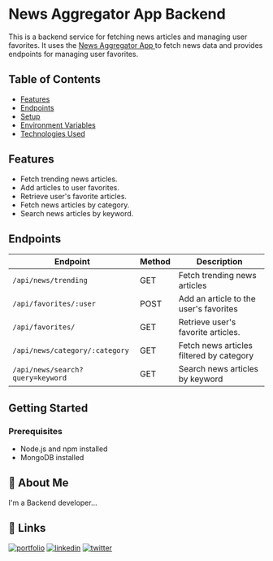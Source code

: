 # News Aggregator App Backend

This is a backend service for fetching news articles and managing user favorites. It uses the [News Aggregator App
](https://newsapi.org/) to fetch news data and provides endpoints for managing user favorites.

## Table of Contents

- [Features](#features)
- [Endpoints](#endpoints)
- [Setup](#setup)
- [Environment Variables](#environment-variables)
- [Technologies Used](#technologies-used)

## Features

- Fetch trending news articles.
- Add articles to user favorites.
- Retrieve user's favorite articles.
- Fetch news articles by category.
- Search news articles by keyword.

## Endpoints

| Endpoint                        | Method | Description                                      |
|---------------------------------|--------|--------------------------------------------------|
| `/api/news/trending`            | GET    | Fetch trending news articles                     |
| `/api/favorites/:user`          | POST    | Add an article to the user's favorites        |
| `/api/favorites/`               | GET   | Retrieve user's favorite articles.           |
| `/api/news/category/:category`  | GET    | Fetch news articles filtered by category         |
| `/api/news/search?query=keyword`| GET    | Search news articles by keyword                  |





## Getting Started

### Prerequisites
- Node.js and npm installed
- MongoDB installed





## 🚀 About Me
I'm a Backend developer...


## 🔗 Links
[![portfolio](https://img.shields.io/badge/my_portfolio-000?style=for-the-badge&logo=ko-fi&logoColor=white)](https://github.com/surajmendhe5573)
[![linkedin](https://img.shields.io/badge/linkedin-0A66C2?style=for-the-badge&logo=linkedin&logoColor=white)](https://www.linkedin.com/in/suraj-mendhe-569879233/?original_referer=https%3A%2F%2Fsearch%2Eyahoo%2Ecom%2F&originalSubdomain=in)
[![twitter](https://img.shields.io/badge/twitter-1DA1F2?style=for-the-badge&logo=twitter&logoColor=white)](https://twitter.com/)
